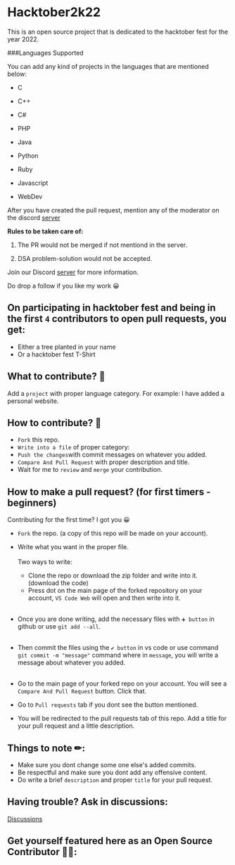 # Hacktober2k22
This is an open source project that is dedicated to the hacktober fest for the year 2022. 

###Languages Supported

You can add any kind of projects in the languages that are mentioned below:

* C

* C++

* C#

* PHP

* Java

* Python

* Ruby

* Javascript

* WebDev

After you have created the pull request, mention any of the moderator on the discord <a href = "https://discord.gg/EvXkeJmt" >server</a>

**Rules to be taken care of:**

1. The PR would not be merged if not mentiond in the server.


2. DSA problem-solution would not be accepted.


Join our Discord <a href = "https://discord.gg/EvXkeJmt" >server</a> for more information.




Do drop a follow if you like my work 😀




## On participating in hacktober fest and being in the first `4` contributors to open pull requests, you get:
- Either a tree planted in your name
- Or a hacktober fest T-Shirt

## What to contribute? 🤔

Add a `project` with proper language category.
For example: I have added a personal website.


## How to contribute? 🤝

- `Fork` this repo.
- `Write into a file` of proper category: <br/>
- `Push the changes`with commit messages on whatever you added.
- `Compare And Pull Request` with proper description and title.
-  Wait for me to `review` and `merge` your contribution.

## How to make a pull request? (for first timers - beginners)

Contributing for the first time? I got you 😀

- `Fork` the repo. (a copy of this repo will be made on your account).



- Write what you want in the proper file.<br/><br/>
    Two ways to write: <br/>
  - Clone the repo or download the zip folder and write into it. (download the code)
  - Press dot on the main page of the forked repository on your account, `VS Code Web` will open and then write into it.<br/><br/>
- Once you are done writing, add the necessary files with `➕ button` in github or use `git add --all`.<br/><br/>
- Then commit the files using the `✔ button` in vs code or use command `git commit -m "message"` command where in `message`, you will write a message about whatever you added.<br/><br/>



- Go to the main page of your forked repo on your account. You will see a `Compare And Pull Request` button. Click that.



- Go to `Pull requests` tab if you dont see the button mentioned.



- You will be redirected to the pull requests tab of this repo. Add a title for your pull request and a little description.

## Things to note ✏:

- Make sure you dont change some one else's added commits.
- Be respectful and make sure you dont add any offensive content.
- Do write a brief `description` and proper `title` for your pull request.

## Having trouble? Ask in discussions:

<a href = "https://discord.gg/mKWHTmtd" >Discussions</a>





## Get yourself featured here as an Open Source Contributor 🎉🙌:
